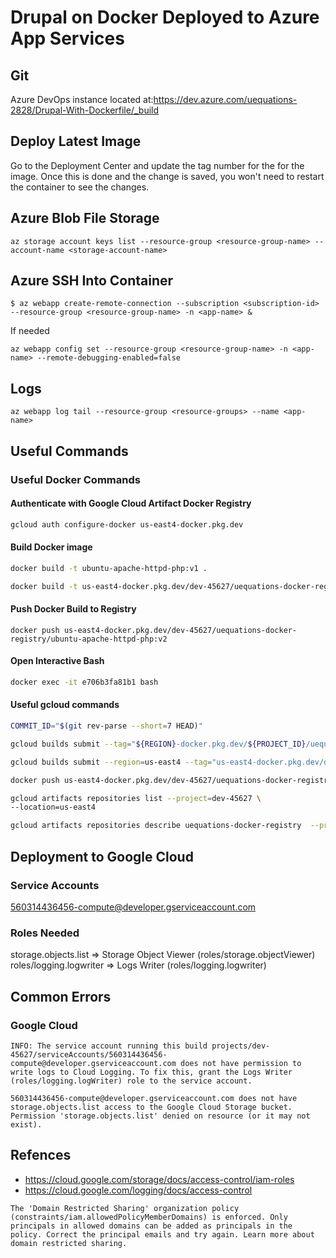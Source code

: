 # Drupal on Docker Deployed to Azure App Services

## Git
Azure DevOps instance located at:https://dev.azure.com/uequations-2828/Drupal-With-Dockerfile/_build

## Deploy Latest Image
Go to the Deployment Center and update the tag number for the for the image. Once this is done and the change is saved, you won't need to restart the container to see the changes.

## Azure Blob File Storage
```
az storage account keys list --resource-group <resource-group-name> --account-name <storage-account-name>
```

## Azure SSH Into Container
```
$ az webapp create-remote-connection --subscription <subscription-id> --resource-group <resource-group-name> -n <app-name> &
```

If needed
```
az webapp config set --resource-group <resource-group-name> -n <app-name> --remote-debugging-enabled=false
```

## Logs
```
az webapp log tail --resource-group <resource-groups> --name <app-name>
```

## Useful Commands

### Useful Docker Commands

#### Authenticate with Google Cloud Artifact Docker Registry
```sh
gcloud auth configure-docker us-east4-docker.pkg.dev
```

#### Build Docker image
```sh
docker build -t ubuntu-apache-httpd-php:v1 .
```

```sh
docker build -t us-east4-docker.pkg.dev/dev-45627/uequations-docker-registry/ubuntu-apache-httpd-php:v2 .
```
#### Push Docker Build to Registry
```
docker push us-east4-docker.pkg.dev/dev-45627/uequations-docker-registry/ubuntu-apache-httpd-php:v2
```

#### Open Interactive Bash
```sh
docker exec -it e706b3fa81b1 bash
```

#### Useful gcloud commands
```sh
COMMIT_ID="$(git rev-parse --short=7 HEAD)"

gcloud builds submit --tag="${REGION}-docker.pkg.dev/${PROJECT_ID}/uequations-docker-registry/ubuntu-apache-httpd-php:v0.2" .

gcloud builds submit --region=us-east4 --tag="us-east4-docker.pkg.dev/dev-45627/uequations-docker-registry/ubuntu-apache-httpd-php:v0.2" .

docker push us-east4-docker.pkg.dev/dev-45627/uequations-docker-registry/ubuntu-apache-httpd-php:v2
```

```sh
gcloud artifacts repositories list --project=dev-45627 \
--location=us-east4
```

```sh
gcloud artifacts repositories describe uequations-docker-registry  --project=dev-45627 --location=us-east4
```

## Deployment to Google Cloud

### Service Accounts
560314436456-compute@developer.gserviceaccount.com

### Roles Needed
storage.objects.list => Storage Object Viewer (roles/storage.objectViewer)
roles/logging.logwriter => Logs Writer (roles/logging.logwriter)

## Common Errors

### Google Cloud
```
INFO: The service account running this build projects/dev-45627/serviceAccounts/560314436456-compute@developer.gserviceaccount.com does not have permission to write logs to Cloud Logging. To fix this, grant the Logs Writer (roles/logging.logWriter) role to the service account.
```

```
560314436456-compute@developer.gserviceaccount.com does not have storage.objects.list access to the Google Cloud Storage bucket. Permission 'storage.objects.list' denied on resource (or it may not exist).
```


## Refences
- https://cloud.google.com/storage/docs/access-control/iam-roles
- https://cloud.google.com/logging/docs/access-control

```
The 'Domain Restricted Sharing' organization policy (constraints/iam.allowedPolicyMemberDomains) is enforced. Only principals in allowed domains can be added as principals in the policy. Correct the principal emails and try again. Learn more about domain restricted sharing.
```